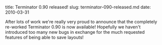 title: Terminator 0.90 released!
slug: terminator-090-released.md
date: 2010-03-31


After lots of work we're really very proud to announce that the completely re-worked Terminator 0.90 is now available! Hopefully we haven't introduced too many new bugs in exchange for the much requested features of being able to save layouts!